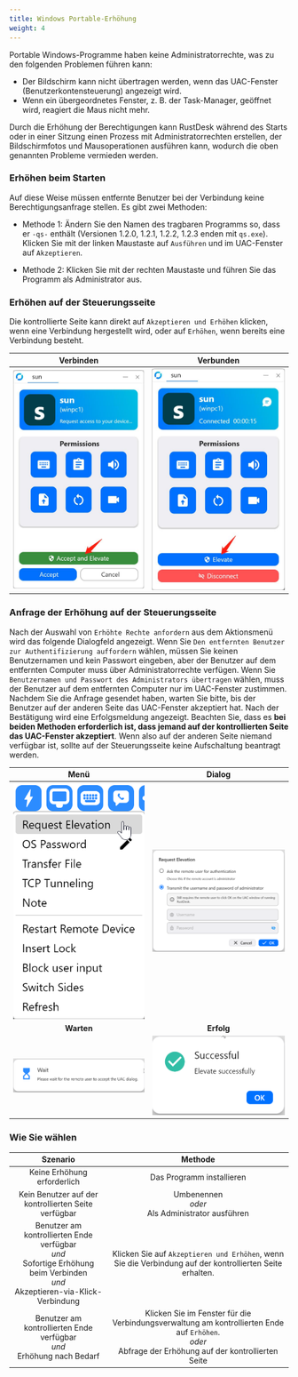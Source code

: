 ```yaml
---
title: Windows Portable-Erhöhung
weight: 4
---
```


Portable Windows-Programme haben keine Administratorrechte, was zu den folgenden Problemen führen kann:

- Der Bildschirm kann nicht übertragen werden, wenn das UAC-Fenster (Benutzerkontensteuerung) angezeigt wird.
- Wenn ein übergeordnetes Fenster, z. B. der Task-Manager, geöffnet wird, reagiert die Maus nicht mehr.

Durch die Erhöhung der Berechtigungen kann RustDesk während des Starts oder in einer Sitzung einen Prozess mit Administratorrechten erstellen, der Bildschirmfotos und Mausoperationen ausführen kann, wodurch die oben genannten Probleme vermieden werden.

### Erhöhen beim Starten

Auf diese Weise müssen entfernte Benutzer bei der Verbindung keine Berechtigungsanfrage stellen. Es gibt zwei Methoden:

* Methode 1: Ändern Sie den Namen des tragbaren Programms so, dass er `-qs-` enthält (Versionen 1.2.0, 1.2.1, 1.2.2, 1.2.3 enden mit `qs.exe`). Klicken Sie mit der linken Maustaste auf `Ausführen` und im UAC-Fenster auf `Akzeptieren`.

* Methode 2: Klicken Sie mit der rechten Maustaste und führen Sie das Programm als Administrator aus.

### Erhöhen auf der Steuerungsseite

Die kontrollierte Seite kann direkt auf `Akzeptieren und Erhöhen` klicken, wenn eine Verbindung hergestellt wird, oder auf `Erhöhen`, wenn bereits eine Verbindung besteht.

| Verbinden | Verbunden |
| :---: | :---: |
| ![](images/cm_unauth.jpg) | ![](images/cm_auth.jpg) |

### Anfrage der Erhöhung auf der Steuerungsseite

Nach der Auswahl von `Erhöhte Rechte anfordern` aus dem Aktionsmenü wird das folgende Dialogfeld angezeigt. Wenn Sie `Den entfernten Benutzer zur Authentifizierung auffordern` wählen, müssen Sie keinen Benutzernamen und kein Passwort eingeben, aber der Benutzer auf dem entfernten Computer muss über Administratorrechte verfügen. Wenn Sie `Benutzernamen und Passwort des Administrators übertragen` wählen, muss der Benutzer auf dem entfernten Computer nur im UAC-Fenster zustimmen. Nachdem Sie die Anfrage gesendet haben, warten Sie bitte, bis der Benutzer auf der anderen Seite das UAC-Fenster akzeptiert hat. Nach der Bestätigung wird eine Erfolgsmeldung angezeigt. Beachten Sie, dass es **bei beiden Methoden erforderlich ist, dass jemand auf der kontrollierten Seite das UAC-Fenster akzeptiert**. Wenn also auf der anderen Seite niemand verfügbar ist, sollte auf der Steuerungsseite keine Aufschaltung beantragt werden.

| Menü | Dialog |
| :---: | :---: |
| ![](images/menu.png) | ![](images/dialog.png) |
| **Warten** | **Erfolg** |
| ![](images/wait.png) | ![](images/success.png) |

### Wie Sie wählen

| Szenario | Methode |
| :---: | :---: |
| Keine Erhöhung erforderlich | Das Programm installieren |
| Kein Benutzer auf der kontrollierten Seite verfügbar | Umbenennen<br/>*oder*<br/> Als Administrator ausführen |
| Benutzer am kontrollierten Ende verfügbar<br/>*und*<br/> Sofortige Erhöhung beim Verbinden<br/>*und*<br/> Akzeptieren-via-Klick-Verbindung | Klicken Sie auf `Akzeptieren und Erhöhen`, wenn Sie die Verbindung auf der kontrollierten Seite erhalten. |
| Benutzer am kontrollierten Ende verfügbar<br/>*und*<br/> Erhöhung nach Bedarf | Klicken Sie im Fenster für die Verbindungsverwaltung am kontrollierten Ende auf `Erhöhen`.<br/>*oder*<br/> Abfrage der Erhöhung auf der kontrollierten Seite |
